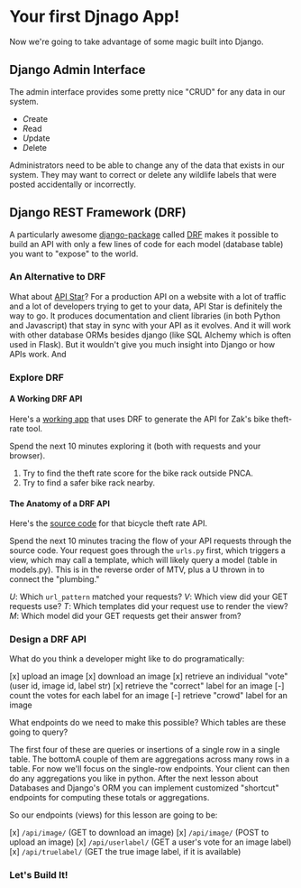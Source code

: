 # Your first Djnago App!

Now we're going to take advantage of some magic built into Django.

## Django Admin Interface

The admin interface provides some pretty nice "CRUD" for any data in our system.

- *C*reate
- *R*ead
- *U*pdate
- *D*elete

Administrators need to be able to change any of the data that exists in our system.
They may want to correct or delete any wildlife labels that were posted accidentally or incorrectly.

## Django REST Framework (DRF)

A particularly awesome [django-package](http://djangopackages.com) called [DRF](http://www.django-rest-framework.org/tutorial/1-serialization/) makes it possible to build an API with only a few lines of code for each model (database table) you want to "expose" to the world.

### An Alternative to DRF

What about [API Star](https://github.com/tomchristie/apistar)? For a production API on a website with a lot of traffic and a lot of developers trying to get to your data, API Star is definitely the way to go. It produces documentation and client libraries (in both Python and Javascript) that stay in sync with your API as it evolves.  And it will work with other database ORMs besides django (like SQL Alchemy which is often used in Flask). But it wouldn't give you much insight into Django or how APIs work. And 

### Explore DRF

#### A Working DRF API

Here's a [working app](https://totalgood.org/bicycle/) that uses DRF to generate the API for Zak's bike theft-rate tool.

Spend the next 10 minutes exploring it (both with requests and your browser).

1. Try to find the theft rate score for the bike rack outside PNCA.
2. Try to find a safer bike rack nearby.

#### The Anatomy of a DRF API

Here's the [source code](https://github.com/Zak-Kent/Bicycle_theft_API) for that bicycle theft rate API.

Spend the next 10 minutes tracing the flow of your API requests through the source code.
Your request goes through the `urls.py` first, which triggers a view, which may call a template, which will likely query a model (table in models.py).
This is in the reverse order of MTV, plus a U thrown in to connect the "plumbing."

*U*: Which `url_pattern` matched your requests?
*V*: Which view did your GET requests use?
*T*: Which templates did your request use to render the view?
*M*: Which model did your GET requests get their answer from?

### Design a DRF API

What do you think a developer might like to do programatically:

[x] upload an image
[x] download an image
[x] retrieve an individual "vote" (user id, image id, label str)
[x] retrieve the "correct" label for an image
[-] count the votes for each label for an image
[-] retrieve "crowd" label for an image

What endpoints do we need to make this possible?
Which tables are these going to query?

The first four of these are queries or insertions of a single row in a single table.
The bottomA couple of them are aggregations across many rows in a table.
For now we'll focus on the single-row endpoints.
Your client can then do any aggregations you like in python.
After the next lesson about Databases and Django's ORM you can implement customized "shortcut" endpoints for computing these totals or aggregations.

So our endpoints (views) for this lesson are going to be:

[x] `/api/image/` (GET to download an image)
[x] `/api/image/` (POST to upload an image)
[x] `/api/userlabel/` (GET a user's vote for an image label)
[x] `/api/truelabel/` (GET the true image label, if it is available)

### Let's Build It!




